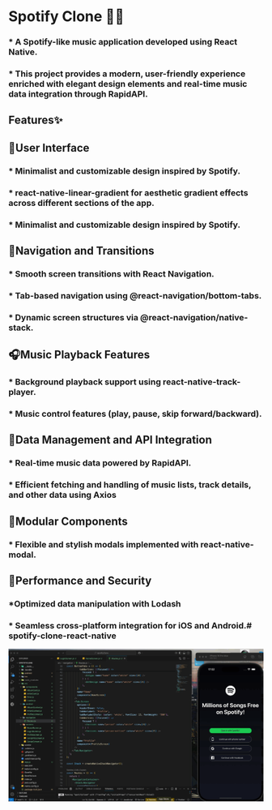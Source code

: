 <h1> Spotify Clone 🎵🪩</h1>

<h3>* A Spotify-like music application developed using React Native. </h3>

<h3>* This project provides a modern, user-friendly experience enriched with elegant design elements and real-time music data integration through RapidAPI.</h3>

<h2>Features✨</h2>

<h2>🎤User Interface</h2>

<h3>* Minimalist and customizable design inspired by Spotify.</h3>

<h3>* react-native-linear-gradient for aesthetic gradient effects across different sections of the app.</h3>

<h3>* Minimalist and customizable design inspired by Spotify.</h3>

<h2>🎻Navigation and Transitions</h2>

<h3>* Smooth screen transitions with React Navigation.</h3>

<h3>* Tab-based navigation using @react-navigation/bottom-tabs.</h3>

<h3>* Dynamic screen structures via @react-navigation/native-stack.</h3>

<h2>🎧Music Playback Features</h2>

<h3>* Background playback support using react-native-track-player.</h3>

<h3>* Music control features (play, pause, skip forward/backward).</h3>

<h2>🎼Data Management and API Integration</h2>

<h3>* Real-time music data powered by RapidAPI.</h3>

<h3>* Efficient fetching and handling of music lists, track details, and other data using Axios</h3>

<h2>🎸Modular Components</h2>

<h3>* Flexible and stylish modals implemented with react-native-modal.</h3>

<h2>🪇Performance and Security</h2>

<h3>*Optimized data manipulation with Lodash</h3>

<h3> * Seamless cross-platform integration for iOS and Android.# spotify-clone-react-native</h3>

![](screenspotfy.gif)
